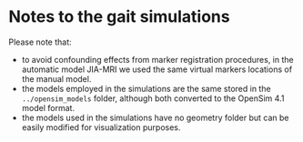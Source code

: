 # Notes to the gait simulations
Please note that:
* to avoid confounding effects from marker registration procedures, in the automatic model JIA-MRI we used the same virtual markers locations of the manual model. 
* the models employed in the simulations are the same stored in the `../opensim_models` folder, although both converted to the OpenSim 4.1 model format.
* the models used in the simulations have no geometry folder but can be easily modified for visualization purposes.
